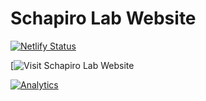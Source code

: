 # Schapiro Lab Website
[![Netlify Status](https://api.netlify.com/api/v1/badges/ae016aeb-8f2e-4d8f-96ef-4d6c354141a1/deploy-status)](https://app.netlify.com/sites/schapirolab/deploys)

[![Visit Schapiro Lab Website](schapirolab.netlify.app)

[![Analytics](https://ga-beacon.appspot.com/UA-78646709-2/starter-research-group/readme?pixel)](https://github.com/igrigorik/ga-beacon)
